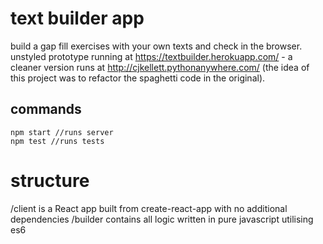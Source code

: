 # text builder app

build a gap fill exercises with your own texts and check in the browser.
unstyled prototype running at https://textbuilder.herokuapp.com/ - a cleaner version runs at http://cjkellett.pythonanywhere.com/ (the idea of this project was to refactor the spaghetti code in the original).

## commands
```
npm start //runs server
npm test //runs tests
```

# structure
/client is a React app built from create-react-app with no additional dependencies
/builder contains all logic written in pure javascript utilising es6
